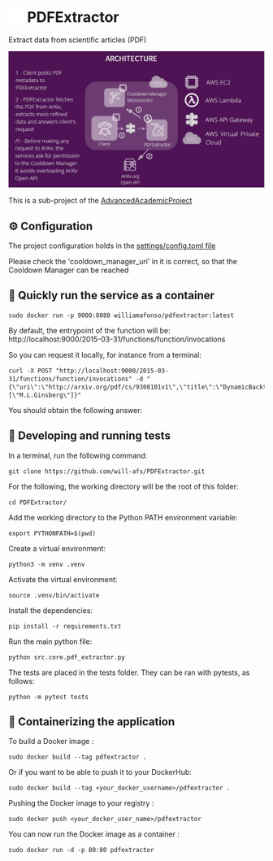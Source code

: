 # <img src="https://github.com/will-afs/PDFExtractor/blob/main/doc/img/pickaxe.png" width="30"> PDFExtractor
Extract data from scientific articles (PDF)

<img src="https://github.com/will-afs/PDFExtractor/blob/main/doc/img/PDFExtractor%20architecture.JPG" width="700">

This is a sub-project of the [AdvancedAcademicProject](https://github.com/will-afs/AdvancedAcademicProject/)

⚙️ Configuration
-----------------
The project configuration holds in the [settings/config.toml file](https://github.com/will-afs/PDFExtractor/blob/main/settings/config.toml)

Please check the 'cooldown_manager_uri' in it is correct, so that the Cooldown Manager can be reached

🐇 Quickly run the service as a container
------------------------------------------

    sudo docker run -p 9000:8080 williamafonso/pdfextractor:latest
    
By default, the entrypoint of the function will be: http://localhost:9000/2015-03-31/functions/function/invocations

So you can request it locally, for instance from a terminal:

    curl -X POST "http://localhost:9000/2015-03-31/functions/function/invocations" -d "{\"uri\":\"http://arxiv.org/pdf/cs/9308101v1\",\"title\":\"DynamicBacktracking\",\"authors\":[\"M.L.Ginsberg\"]}"

You should obtain the following answer:

🧪 Developing and running tests
--------------------------------
In a terminal, run the following command:

    git clone https://github.com/will-afs/PDFExtractor.git

For the following, the working directory will be the root of this folder:

    cd PDFExtractor/
    
Add the working directory to the Python PATH environment variable:

    export PYTHONPATH=$(pwd)
    
Create a virtual environment:

    python3 -m venv .venv

Activate the virtual environment:
    
    source .venv/bin/activate
    
Install the dependencies:
    
    pip install -r requirements.txt

Run the main python file:

    python src.core.pdf_extractor.py

The tests are placed in the tests folder. They can be ran with pytests, as follows:

    python -m pytest tests

 🐋 Containerizing the application 
----------------------------------
To build a Docker image :

    sudo docker build --tag pdfextractor .
    
Or if you want to be able to push it to your DockerHub:

    sudo docker build --tag <your_docker_username>/pdfextractor .

Pushing the Docker image to your registry :

    sudo docker push <your_docker_user_name>/pdfextractor

You can now run the Docker image as a container :

    sudo docker run -d -p 80:80 pdfextractor
